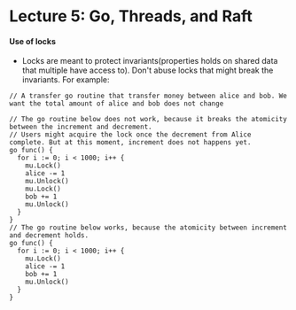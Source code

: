 # Lecture 5: Go, Threads, and Raft

#### Use of locks
* Locks are meant to protect invariants(properties holds on shared data that multiple have access to). Don't abuse locks that might break the invariants. For example:
```
// A transfer go routine that transfer money between alice and bob. We want the total amount of alice and bob does not change

// The go routine below does not work, because it breaks the atomicity between the increment and decrement.
// Users might acquire the lock once the decrement from Alice complete. But at this moment, increment does not happens yet.
go func() {
  for i := 0; i < 1000; i++ {
    mu.Lock()
    alice -= 1
    mu.Unlock()
    mu.Lock()
    bob += 1
    mu.Unlock()
  }
}
// The go routine below works, because the atomicity between increment and decrement holds.
go func() {
  for i := 0; i < 1000; i++ {
    mu.Lock()
    alice -= 1
    bob += 1
    mu.Unlock()
  }
}
```
